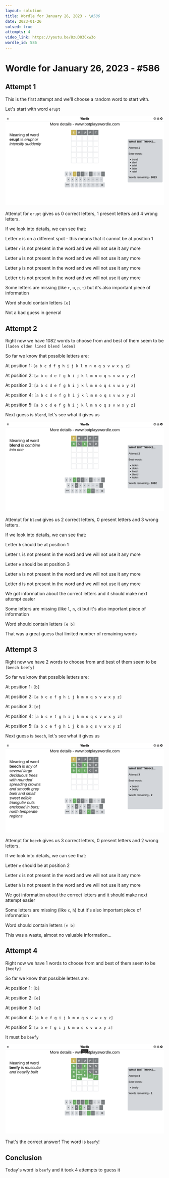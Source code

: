 ```yaml
---
layout: solution
title: Wordle for January 26, 2023 - \#586
date: 2023-01-26
solved: true
attempts: 4
video_link: https://youtu.be/8zuDO3Cxw3o
wordle_id: 586
---
```


# Wordle for January 26, 2023 - \#586

## Attempt 1

This is the first attempt and we'll choose a random word to start with.

Let's start with word `erupt`

![Attempt 1](2023-01-26/attempt-1.png)

Attempt for `erupt` gives us 0 correct letters, 1 present letters and 4 wrong letters.

If we look into details, we can see that:

Letter `e` is on a different spot - this means that it cannot be at position 1

Letter `r` is not present in the word and we will not use it any more

Letter `u` is not present in the word and we will not use it any more

Letter `p` is not present in the word and we will not use it any more

Letter `t` is not present in the word and we will not use it any more

Some letters are missing (like `r`, `u`, `p`, `t`) but it's also important piece of information

Word should contain letters `[e]`

Not a bad guess in general



## Attempt 2

Right now we have 1082 words to choose from and best of them seem to be `[laden olden lined blend leden]`

So far we know that possible letters are:

At position 1: `[a b c d f g h i j k l m n o q s v w x y z]`

At position 2: `[a b c d e f g h i j k l m n o q s v w x y z]`

At position 3: `[a b c d e f g h i j k l m n o q s v w x y z]`

At position 4: `[a b c d e f g h i j k l m n o q s v w x y z]`

At position 5: `[a b c d e f g h i j k l m n o q s v w x y z]`

Next guess is `blend`, let's see what it gives us

![Attempt 2](2023-01-26/attempt-2.png)

Attempt for `blend` gives us 2 correct letters, 0 present letters and 3 wrong letters.

If we look into details, we can see that:

Letter `b` should be at position 1

Letter `l` is not present in the word and we will not use it any more

Letter `e` should be at position 3

Letter `n` is not present in the word and we will not use it any more

Letter `d` is not present in the word and we will not use it any more

We got information about the correct letters and it should make next attempt easier

Some letters are missing (like `l`, `n`, `d`) but it's also important piece of information

Word should contain letters `[e b]`

That was a great guess that limited number of remaining words



## Attempt 3

Right now we have 2 words to choose from and best of them seem to be `[beech beefy]`

So far we know that possible letters are:

At position 1: `[b]`

At position 2: `[a b c e f g h i j k m o q s v w x y z]`

At position 3: `[e]`

At position 4: `[a b c e f g h i j k m o q s v w x y z]`

At position 5: `[a b c e f g h i j k m o q s v w x y z]`

Next guess is `beech`, let's see what it gives us

![Attempt 3](2023-01-26/attempt-3.png)

Attempt for `beech` gives us 3 correct letters, 0 present letters and 2 wrong letters.

If we look into details, we can see that:

Letter `e` should be at position 2

Letter `c` is not present in the word and we will not use it any more

Letter `h` is not present in the word and we will not use it any more

We got information about the correct letters and it should make next attempt easier

Some letters are missing (like `c`, `h`) but it's also important piece of information

Word should contain letters `[e b]`

This was a waste, almost no valuable information...



## Attempt 4

Right now we have 1 words to choose from and best of them seem to be `[beefy]`

So far we know that possible letters are:

At position 1: `[b]`

At position 2: `[e]`

At position 3: `[e]`

At position 4: `[a b e f g i j k m o q s v w x y z]`

At position 5: `[a b e f g i j k m o q s v w x y z]`

It must be `beefy`

![Attempt 4](2023-01-26/attempt-4.png)

That's the correct answer! The word is `beefy`!

## Conclusion

Today's word is `beefy` and it took 4 attempts to guess it

